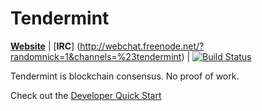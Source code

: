 # Tendermint

[**Website**](http://tendermint.com) | 
[**IRC**] (http://webchat.freenode.net/?randomnick=1&channels=%23tendermint) |
[![Build Status](http://drone.io/github.com/tendermint/tendermint/status.png)](https://drone.io/github.com/tendermint/tendermint/latest)

Tendermint is blockchain consensus.  No proof of work.

Check out the [Developer Quick Start](https://github.com/tendermint/tendermint/wiki/Developer-Quick-Start)
